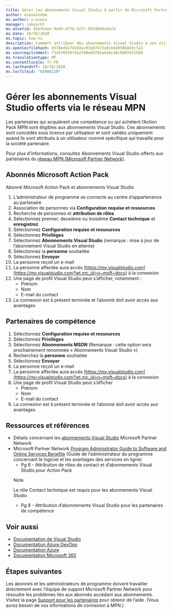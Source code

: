 ```yaml
---
title: Gérer les abonnements Visual Studio à partir de Microsoft Partner Network | Microsoft Docs
author: evanwindom
ms.author: v-evwin
manager: cabuschl
ms.assetid: 83efe4ee-9a9d-4776-b27c-852d89dadafd
ms.date: 10/28/2020
ms.topic: how-to
description: Comment attribuer des abonnements Visual Studio à vos utilisateurs finaux, pour les partenaires du réseau MPN.
ms.openlocfilehash: b578ed417d2d4ac03dd7472a9cb94958b8d3c7a3
ms.sourcegitcommit: f1d47655974a2f08e69704a9a0c46cb007e51589
ms.translationtype: MT
ms.contentlocale: fr-FR
ms.lasthandoff: 10/28/2020
ms.locfileid: "92904110"
---
```

# <a name="manage-visual-studio-subscriptions-offered-through-the-microsoft-partner-network-mpn"></a>Gérer les abonnements Visual Studio offerts via le réseau MPN
Les partenaires qui acquièrent une compétence ou qui achètent l’Action Pack MPN sont éligibles aux abonnements Visual Studio. Ces abonnements sont concédés sous licence par utilisateur et sont valides uniquement quand ils sont attribués à un utilisateur nommé spécifique qui travaille pour la société partenaire.

Pour plus d’informations, consultez Abonnements Visual Studio offerts aux partenaires du [réseau MPN (Microsoft Partner Network)](program-mpn.md).

## <a name="microsoft-action-pack-subscribers"></a>Abonnés Microsoft Action Pack
Abonné Microsoft Action Pack et abonnements Visual Studio
1. L’administrateur de programme se connecte au centre d’appartenance au partenaire
2. Association de personnes via **Configuration requise et ressources**
3. Recherche de personnes et **attribution de rôles**
4. Sélectionnez premier, deuxième ou troisième **Contact technique** et **enregistrez**
5. Sélectionnez **Configuration requise et ressources**
6. Sélectionnez **Privilèges**
7. Sélectionnez **Abonnements Visual Studio** (remarque : mise à jour de l’abonnement Visual Studio en attente)
8. Sélectionnez la **personne** souhaitée
9. Sélectionnez **Envoyer**
10. La personne reçoit un e-mail
11. La personne affectée aura accès [https://my.visualstudio.com](https://my.visualstudio.com?wt.mc_id=o~msft~docs) à la connexion
12. Une page de profil Visual Studio peut s’afficher, notamment :
    - Prénom
    - Nom
    - E-mail du contact
13. La connexion est à présent terminée et l’abonné doit avoir accès aux avantages

## <a name="competency-partners"></a>Partenaires de compétence
1. Sélectionnez **Configuration requise et ressources**
2. Sélectionnez **Privilèges**
3. Sélectionnez **Abonnements MSDN** (Remarque : cette option sera prochainement renommée « Abonnements Visual Studio »)
4. Recherchez la **personne** souhaitée
5. Sélectionnez **Envoyer**
6. La personne reçoit un e-mail
7. La personne affectée aura accès [https://my.visualstudio.com](https://my.visualstudio.com?wt.mc_id=o~msft~docs) à la connexion
8. Une page de profil Visual Studio peut s’afficher
    - Prénom
    - Nom
    - E-mail du contact
9. La connexion est à présent terminée et l’abonné doit avoir accès aux avantages

## <a name="resources-and-references"></a>Ressources et références
- Détails concernant les [abonnements Visual Studio](https://partner.microsoft.com/membership/msdn-subscriptions) Microsoft Partner Network
- Microsoft Partner Network [Program Administrator Guide to Software and Online Services Benefits](https://assetsprod.microsoft.com/mpn/Program-Administrator-Guide-to-Software-and-Online-Services-Benefits) (Guide de l’administrateur du programme concernant le logiciel et les avantages des services en ligne)
  - Pg 6 - Attribution de rôles de contact et d’abonnements Visual Studio pour Action Pack
  > [!NOTE]
  > Le rôle Contact technique est requis pour les abonnements Visual Studio
  - Pg 8 - Attribution d’abonnements Visual Studio pour les partenaires de compétence

## <a name="see-also"></a>Voir aussi
- [Documentation de Visual Studio](/visualstudio/)
- [Documentation Azure DevOps](/azure/devops/)
- [Documentation Azure](/azure/)
- [Documentation Microsoft 365](/microsoft-365/)

## <a name="next-steps"></a>Étapes suivantes
Les abonnés et les administrateurs de programme doivent travailler directement avec l’équipe de support Microsoft Partner Network pour résoudre les problèmes liés aux abonnés accédant aux abonnements. Visitez la page [Support pour les partenaires](https://partner.microsoft.com/support) pour obtenir de l’aide. (Vous aurez besoin de vos informations de connexion à MPN.)